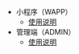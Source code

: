 <!-- docs/_sidebar.md -->

* 小程序（WAPP）
    * [使用说明](wapp/index)
* 管理端（ADMIN）
    * [使用说明](admin/index)

